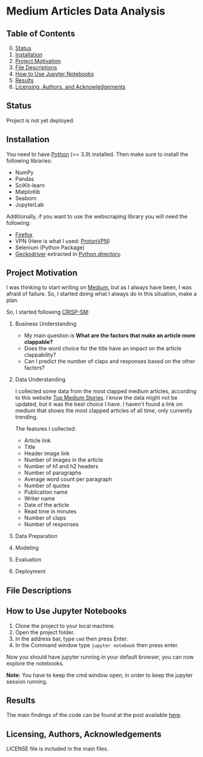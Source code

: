 # Medium Articles Data Analysis

## Table of Contents

0. [Status](#status)
1. [Installation](#installation)
2. [Project Motivation](#motivation)
3. [File Descriptions](#files)
4. [How to Use Jupyter Notebooks](#HowToUse)
5. [Results](#results)
6. [Licensing, Authors, and Acknowledgements](#licensing)

## Status <a name="status"></a>

Project is not yet deployed.

## Installation <a name="installation"></a>

You need to have [Python](https://www.python.org/downloads/) (>= 3.9) installed.
Then make sure to install the following libraries:
* NumPy
* Pandas
* SciKit-learn
* Matplotlib
* Seaborn
* JupyterLab

Additionally, if you want to use the webscraping library you will need the following:
* [Firefox](https://www.mozilla.org/en-US/firefox/new/)
* VPN (Here is what I used: [ProtonVPN](https://protonvpn.com/download))
* Selenium (Python Package)
* [Geckodriver](https://github.com/mozilla/geckodriver/releases) extracted in [Python directory](file://%userprofile%\AppData\Local\Programs\Python\Python39).

## Project Motivation<a name="motivation"></a>

I was thinking to start writing on [Medium](https://medium.com/), but as I always have been, I was afraid of failure. So, I started doing what I always do in this situation, make a plan.

So, I started following [CRISP-SM](https://www.datascience-pm.com/crisp-dm-2/):

1. Business Understanding
	* My main question is **What are the factors that make an article more clappable?**
	* Does the word choice for the title have an impact on the article clappability?
	* Can I predict the number of claps and responses based on the other factors?


2. Data Understanding
	
	I collected some data from the most clapped medium articles, according to this website [Top Medium Stories](https://topmediumstories.com/). I know the data might not be updated, but it was the best choice I have. I haven't found a link on medium that shows the most clapped articles of all time, only currently trending. 
	
	The features I collected:
	* Article link
	* Title
	* Header image link
	* Number of images in the article
	* Number of h1 and h2 headers
	* Number of paragraphs
	* Average word count per paragraph
	* Number of quotes
	* Publication name
	* Writer name
	* Date of the article
	* Read time in minutes
	* Number of claps
	* Number of responses


3. Data Preparation
4. Modeling
5. Evaluation
6. Deployment

## File Descriptions <a name="files"></a>



## How to Use Jupyter Notebooks <a name="HowToUse"></a>

1. Clone the project to your local machine.
2. Open the project folder.
3. In the address bar, type `cmd` then press Enter.
4. In the Command window type `jupyter notebook` then press enter.

Now you should have jupyter running in your default browser, you can now explore the notebooks.

**Note:**	You have to keep the cmd window open, in order to keep the jupyter session running.

## Results<a name="results"></a>

The main findings of the code can be found at the post available [here]().

## Licensing, Authors, Acknowledgements<a name="licensing"></a>

LICENSE file is included in the main files.

